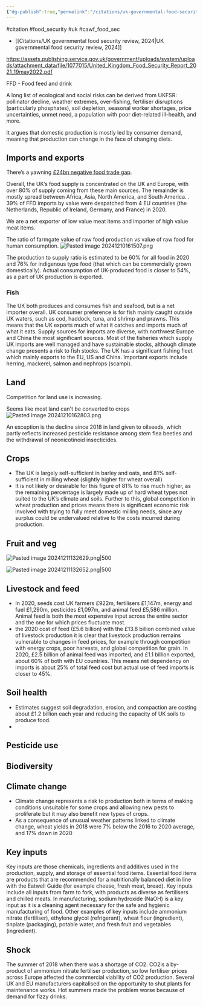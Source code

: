 ```yaml
---
{"dg-publish":true,"permalink":"/citations/uk-governmental-food-security-review-2021/","tags":["#animal_feed","#citation","#food_security","#uk","#cawf_food_sec"],"created":"2025-10-23T17:42:45.960+01:00","updated":"2025-10-23T19:18:51.121+01:00"}
---
```


#citation #food_security #uk #cawf_food_sec 

- [[Citations/UK governmental food security review, 2024\|UK governmental food security review, 2024]] 

https://assets.publishing.service.gov.uk/government/uploads/system/uploads/attachment_data/file/1077015/United_Kingdom_Food_Security_Report_2021_19may2022.pdf

FFD - Food feed and drink

A long list of ecological and social risks can be derived from UKFSR: pollinator decline, weather extremes, over-fishing, fertiliser disruptions (particularly phosphates), soil depletion, seasonal worker shortages, price uncertainties, unmet need, a population with poor diet-related ill-health, and more.

It argues that domestic production is mostly led by consumer demand, meaning that production can change in the face of changing diets.
## Imports and exports
There’s a yawning [£24bn negative food trade gap](https://www.gov.uk/government/statistics/food-statistics-pocketbook/food-statistics-in-your-pocket-global-and-uk-supply).

Overall, the UK’s food supply is concentrated on the UK and Europe, with over 80% of supply coming from these main sources. The remainder is mostly spread between Africa, Asia, North America, and South America. . 39% of FFD imports by value were despatched from 4 EU countries (the Netherlands, Republic of Ireland, Germany, and France) in 2020.

We are a net exporter of low value meat items and importer of high value meat items.

The ratio of farmgate value of raw food production vs value of raw food for human consumption.
![Pasted image 20241210161507.png](/img/user/Pasted%20image%2020241210161507.png)

The production to supply ratio is estimated to be 60% for all food in 2020 and 76%
for indigenous type food (that which can be commercially grown domestically).
Actual consumption of UK-produced food is closer to 54%, as a part of UK
production is exported.
### Fish
The UK both produces and consumes fish and seafood, but is a net importer overall. UK consumer preference is for fish mainly caught outside UK waters, such as cod, haddock, tuna, and shrimp and prawns. This means that the UK exports much of what it catches and imports much of what it eats. Supply sources for imports are diverse, with northwest Europe and China the most significant sources. Most of the fisheries which supply UK imports are well managed and have sustainable stocks, although climate change presents a risk to fish stocks. The UK has a significant fishing fleet which mainly exports to the EU, US and China. Important exports include herring, mackerel, salmon and nephrops (scampi).

## Land
Competition for land use is increasing.

Seems like most land can't be converted to crops
![Pasted image 20241210162803.png](/img/user/Pasted%20image%2020241210162803.png)

An exception is the decline since 2018 in land given to oilseeds, which partly reflects increased pesticide resistance among stem flea beetles and the withdrawal of neonicotinoid insecticides.

## Crops
- The UK is largely self-sufficient in barley and oats, and 81% self-sufficient in milling wheat (slightly higher for wheat overall)
- It is not likely or desirable for this figure of 81% to rise much higher, as the remaining percentage is largely made up of hard wheat types not suited to the UK’s climate and soils. Further to this, global competition in wheat production and prices means there is significant economic risk involved with trying to fully meet domestic milling needs, since any surplus could be undervalued relative to the costs incurred during production.

## Fruit and veg
![Pasted image 20241211132629.png|500](/img/user/Pasted%20image%2020241211132629.png)

![Pasted image 20241211132652.png|500](/img/user/Pasted%20image%2020241211132652.png)


## Livestock and feed
- In 2020, seeds cost UK farmers £922m, fertilisers £1,147m, energy and fuel £1,290m, pesticides £1,097m, and animal feed £5,586 million. Animal feed is both the most expensive input across the entire sector and the one for which prices fluctuate most.
- the 2020 cost of feed (£5.6 billion) with the £13.8 billion combined value of livestock production it is clear that livestock production remains vulnerable to changes in feed prices, for example through competition with energy crops, poor harvests, and global competition for grain. In 2020, £2.5 billion of animal feed was imported, and £1.1 billion exported, about 60% of both with EU countries. This means net dependency on imports is about 25% of total feed cost but actual use of feed imports is closer to 45%.

## Soil health
- Estimates suggest soil degradation, erosion, and compaction are costing about £1.2 billion each year and reducing the capacity of UK soils to produce food. 
- 

## Pesticide use

## Biodiversity

## Climate change
- Climate change represents a risk to production both in terms of making conditions unsuitable for some crops and allowing new pests to proliferate but it may also benefit new types of crops.
- As a consequence of unusual weather patterns linked to climate change, wheat yields in 2018 were 7% below the 2016 to 2020 average, and 17% down in 2020

## Key inputs
Key inputs are those chemicals, ingredients and additives used in the production, supply, and storage of essential food items. Essential food items are products that are recommended for a nutritionally balanced diet in line with the Eatwell Guide (for example cheese, fresh meat, bread). Key inputs include all inputs from farm to fork, with products as diverse as fertilisers and chilled meats. In manufacturing, sodium hydroxide (NaOH) is a key input as it is a cleaning agent necessary for the safe and hygienic manufacturing of food. Other examples of key inputs include ammonium nitrate (fertiliser), ethylene glycol (refrigerant), wheat flour (ingredient), tinplate (packaging), potable water, and fresh fruit and vegetables (ingredient).

## Shock
The summer of 2018 when there was a shortage of CO2. CO2is a by-product of ammonium nitrate fertiliser production, so low fertiliser prices across Europe affected the commercial viability of CO2 production. Several UK and EU manufacturers capitalised on the opportunity to shut plants for maintenance works. Hot summers made the problem worse because of demand for fizzy drinks.


